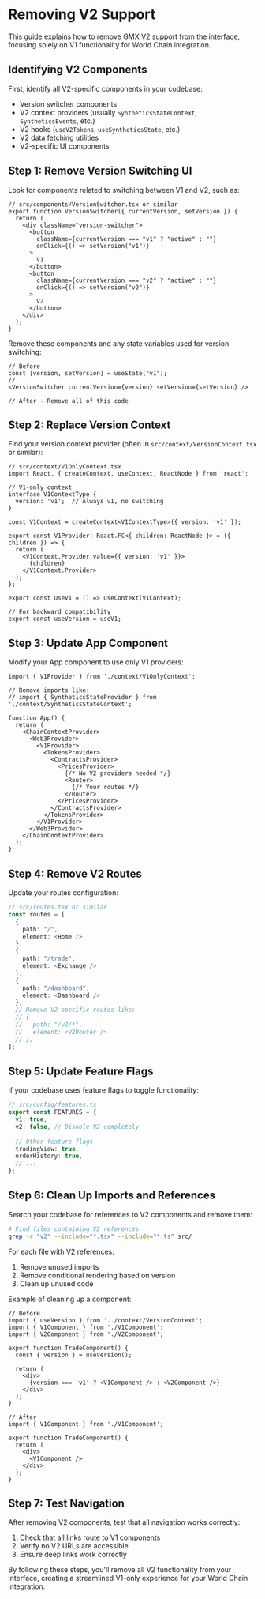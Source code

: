 # Removing V2 Support

This guide explains how to remove GMX V2 support from the interface, focusing solely on V1 functionality for World Chain integration.

## Identifying V2 Components

First, identify all V2-specific components in your codebase:

- Version switcher components
- V2 context providers (usually `SyntheticsStateContext`, `SyntheticsEvents`, etc.)
- V2 hooks (`useV2Tokens`, `useSyntheticsState`, etc.)
- V2 data fetching utilities
- V2-specific UI components

## Step 1: Remove Version Switching UI

Look for components related to switching between V1 and V2, such as:

```tsx
// src/components/VersionSwitcher.tsx or similar
export function VersionSwitcher({ currentVersion, setVersion }) {
  return (
    <div className="version-switcher">
      <button
        className={currentVersion === "v1" ? "active" : ""}
        onClick={() => setVersion("v1")}
      >
        V1
      </button>
      <button
        className={currentVersion === "v2" ? "active" : ""}
        onClick={() => setVersion("v2")}
      >
        V2
      </button>
    </div>
  );
}
```

Remove these components and any state variables used for version switching:

```tsx
// Before
const [version, setVersion] = useState("v1");
// ...
<VersionSwitcher currentVersion={version} setVersion={setVersion} />

// After - Remove all of this code
```

## Step 2: Replace Version Context

Find your version context provider (often in `src/context/VersionContext.tsx` or similar):

```tsx
// src/context/V1OnlyContext.tsx
import React, { createContext, useContext, ReactNode } from 'react';

// V1-only context
interface V1ContextType {
  version: 'v1';  // Always v1, no switching
}

const V1Context = createContext<V1ContextType>({ version: 'v1' });

export const V1Provider: React.FC<{ children: ReactNode }> = ({ children }) => {
  return (
    <V1Context.Provider value={{ version: 'v1' }}>
      {children}
    </V1Context.Provider>
  );
};

export const useV1 = () => useContext(V1Context);

// For backward compatibility
export const useVersion = useV1;
```

## Step 3: Update App Component

Modify your App component to use only V1 providers:

```tsx
import { V1Provider } from './context/V1OnlyContext';

// Remove imports like:
// import { SyntheticsStateProvider } from './context/SyntheticsStateContext';

function App() {
  return (
    <ChainContextProvider>
      <Web3Provider>
        <V1Provider>
          <TokensProvider>
            <ContractsProvider>
              <PricesProvider>
                {/* No V2 providers needed */}
                <Router>
                  {/* Your routes */}
                </Router>
              </PricesProvider>
            </ContractsProvider>
          </TokensProvider>
        </V1Provider>
      </Web3Provider>
    </ChainContextProvider>
  );
}
```

## Step 4: Remove V2 Routes

Update your routes configuration:

```typescript
// src/routes.tsx or similar
const routes = [
  {
    path: "/",
    element: <Home />
  },
  {
    path: "/trade",
    element: <Exchange />
  },
  {
    path: "/dashboard",
    element: <Dashboard />
  },
  // Remove V2 specific routes like:
  // {
  //   path: "/v2/*",
  //   element: <V2Router />
  // },
];
```

## Step 5: Update Feature Flags

If your codebase uses feature flags to toggle functionality:

```typescript
// src/config/features.ts
export const FEATURES = {
  v1: true,
  v2: false, // Disable V2 completely
  
  // Other feature flags
  tradingView: true,
  orderHistory: true,
  // ...
};
```

## Step 6: Clean Up Imports and References

Search your codebase for references to V2 components and remove them:

```bash
# Find files containing V2 references
grep -r "v2" --include="*.tsx" --include="*.ts" src/
```

For each file with V2 references:
1. Remove unused imports
2. Remove conditional rendering based on version
3. Clean up unused code

Example of cleaning up a component:

```tsx
// Before
import { useVersion } from '../context/VersionContext';
import { V1Component } from './V1Component';
import { V2Component } from './V2Component';

export function TradeComponent() {
  const { version } = useVersion();
  
  return (
    <div>
      {version === 'v1' ? <V1Component /> : <V2Component />}
    </div>
  );
}

// After
import { V1Component } from './V1Component';

export function TradeComponent() {
  return (
    <div>
      <V1Component />
    </div>
  );
}
```

## Step 7: Test Navigation

After removing V2 components, test that all navigation works correctly:

1. Check that all links route to V1 components
2. Verify no V2 URLs are accessible
3. Ensure deep links work correctly

By following these steps, you'll remove all V2 functionality from your interface, creating a streamlined V1-only experience for your World Chain integration.

